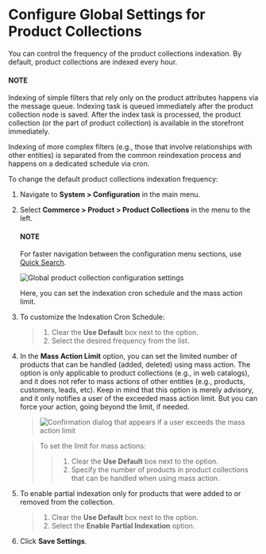 <a id="configuration-guide-commerce-configuration-product-collections"></a>

# Configure Global Settings for Product Collections

You can control the frequency of the product collections indexation. By default, product collections are indexed every hour.

#### NOTE
Indexing of simple filters that rely only on the product attributes happens via the message queue. Indexing task is queued immediately after the product collection node is saved. After the index task is processed, the product collection (or the part of product collection) is available in the storefront immediately.

Indexing of more complex filters (e.g., those that involve relationships with other entities) is separated from the common reindexation process and happens on a dedicated schedule via cron.

To change the default product collections indexation frequency:

1. Navigate to **System > Configuration** in the main menu.
2. Select **Commerce > Product > Product Collections** in the menu to the left.

   #### NOTE
   For faster navigation between the configuration menu sections, use [Quick Search](../../quick-search.md#user-guide-system-configuration-quick-search).

   ![Global product collection configuration settings](user/img/system/config_commerce/product/product_collections_configuration.png)

   Here, you can set the indexation cron schedule and the mass action limit.
3. To customize the Indexation Cron Schedule:
   > 1. Clear the **Use Default** box next to the option.
   > 2. Select the desired frequency from the list.
4. In the **Mass Action Limit** option, you can set the limited number of products that can be handled (added, deleted) using mass action. The option is only applicable to product collections (e.g., in web catalogs), and it does not refer to mass actions of other entities (e.g., products, customers, leads, etc). Keep in mind that this option is merely advisory, and it only notifies a user of the exceeded mass action limit. But you can force your action, going beyond the limit, if needed.
   > ![Confirmation dialog that appears if a user exceeds the mass action limit](user/img/system/config_commerce/product/mass_action_limit_confirmation.png)

   > To set the limit for mass actions:
   > > 1. Clear the **Use Default** box next to the option.
   > > 2. Specify the number of products in product collections that can be handled when using mass action.
5. To enable partial indexation only for products that were added to or removed from the collection.
   > 1. Clear the **Use Default** box next to the option.
   > 2. Select the **Enable Partial Indexation** option.
6. Click **Save Settings**.

<!-- fa-bars = fa-navicon -->
<!-- Ic Tiles is used as Set As Default in saved views, and as tiles in display layout options -->
<!-- IcPencil refers to Rename in Commerce and Inline Editing in CRM -->
<!-- Check mark in the square. -->
<!-- SortDesc is also used as drop-down arrow -->
